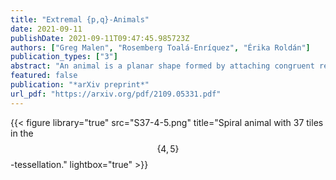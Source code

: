 ```yaml
---
title: "Extremal {p,q}-Animals"
date: 2021-09-11
publishDate: 2021-09-11T09:47:45.985723Z
authors: ["Greg Malen", "Rosemberg Toalá-Enríquez", "Érika Roldán"]
publication_types: ["3"]
abstract: "An animal is a planar shape formed by attaching congruent regular polygons along their edges. Usually, these polygons are a finite subset of tiles of a regular planar tessellation. These tessellations can be parameterized using the Schläfli symbol {p,q}, where p denotes the number of sides of the regular polygon forming the tessellation and q is the number of edges or tiles meeting at each vertex. If (p-2)(q-2)> 4, =4, or <4, then the tessellation corresponds to the geometry of the hyperbolic plane, the Euclidean plane, or the sphere, respectively. In 1976, Harary and Harborth studied animals defined on regular tessellations of the Euclidean plane, finding extremal values for their vertices, edges, and tiles, when any one of these parameters is fixed. They named animals attaining these extremal values as extremal animals. Here, we study hyperbolic extremal animals. For each {p,q} corresponding to a hyperbolic tessellation, we exhibit a sequence of spiral animals and prove that they attain the minimum numbers of edges and vertices within the class of animals with $n$ tiles. We also give the first results on enumeration of extremal hyperbolic animals by finding special sequences of extremal animals that are unique extremal animals, in the sense that any animal with the same number of tiles which is distinct up to isometries cannot be extremal."
featured: false
publication: "*arXiv preprint*"
url_pdf: "https://arxiv.org/pdf/2109.05331.pdf"
---
```


{{< figure library="true" src="S37-4-5.png" title="Spiral animal with 37 tiles in the $$\{4,5\}$$-tessellation." lightbox="true" >}}
